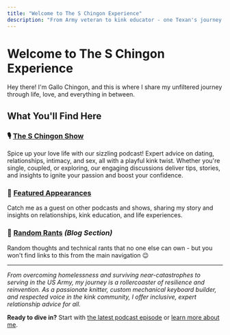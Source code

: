 ```yaml
---
title: "Welcome to The S Chingon Experience"
description: "From Army veteran to kink educator - one Texan's journey through life, love, and everything in between."
---
```


# Welcome to The S Chingon Experience

Hey there! I'm Gallo Chingon, and this is where I share my unfiltered journey through life, love, and everything in between.

## What You'll Find Here

### 🎙️ [The S Chingon Show](/podcast/)
Spice up your love life with our sizzling podcast! Expert advice on dating, relationships, intimacy, and sex, all with a playful kink twist. Whether you're single, coupled, or exploring, our engaging discussions deliver tips, stories, and insights to ignite your passion and boost your confidence.

### 🎤 [Featured Appearances](/featured/)
Catch me as a guest on other podcasts and shows, sharing my story and insights on relationships, kink education, and life experiences.

### 📝 [Random Rants](/blog/) *(Blog Section)*
Random thoughts and technical rants that no one else can own - but you won't find links to this from the main navigation 😉

---

*From overcoming homelessness and surviving near-catastrophes to serving in the US Army, my journey is a rollercoaster of resilience and reinvention. As a passionate knitter, custom mechanical keyboard builder, and respected voice in the kink community, I offer inclusive, expert relationship advice for all.*

**Ready to dive in?** Start with [the latest podcast episode](/podcast/) or [learn more about me](/about/).
